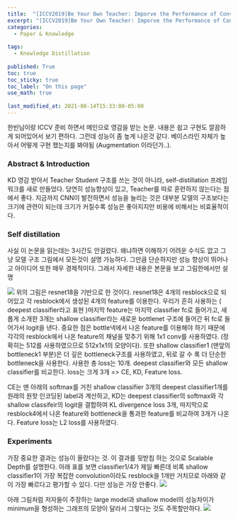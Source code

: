 ```yaml
---
title:  "[ICCV2019]Be Your Own Teacher: Imporve the Performance of Convolutional Neural Networks via Distillation"
excerpt: "[ICCV2019]Be Your Own Teacher: Imporve the Performance of Convolutional Neural Networks via Distillation"
categories:
  - Paper & Knowledge
  
tags:
  - Knowledge Distillation
 
published: True
toc: true
toc_sticky: true
toc_label: "On this page"
use_math: true
    
last_modified_at: 2021-08-14T15:33:00-05:00
---
```


한빈님이랑 ICCV 준비 하면서 메인으로 영감을 받는 논문. 내용은 쉽고 구현도 깔끔하게 되어있어서 보기 편하다. 그런데 성능이 좀 높게 나온것 같다. 베이스라인 자체가 높아서 어떻게
구현 했는지를 봐야됨 (Augmentation 이라던가..). 

### Abstract & Introduction
KD 영감 받아서 Teacher Student 구조를 쓰는 것이 아니라, self-distillation 프레임 워크를 새로 만들었다. 당연히 성능향상이 있고, 
Teacher를 따로 훈련하지 않는다는 점에서 좋다. 지금까지 CNN이 발전하면서 성능을 늘리는 것은 대부분 모델의 구조보다는 크기에 관련이 되는데
 크기가 커질수록 성능은 좋아지지만 비용에 비해서는 비효율적이다.

### Self distillation
사실 이 논문을 읽는데는 3시간도 안걸렸다. 왜냐하면 이해하기 어려운 수식도 없고 그냥 모델 구조 그림에서 모든것이 설명 가능하다. 그만큼 단순하지만 성능 
향상이 뛰어나고 아이디어 또한 매우 경제적이다. 그래서 자세한 내용은 본문을 보고 그림한에서만 설명

![](/assets/images/2021-08-14-Be_Your_Own_Teacher/1.PNG)
위의 그림은 resnet18을 기반으로 한 것이다. resnet18은 4개의 resblock으로 되어있고 각 resblock에서 생성된 4개의 feature를 이용한다. 우리가 흔히 사용하는 (
deepest classifier라고 표현 )마지막 feature는 마지막 classifier fc로 들어가고, 새롭게 소개한 3개는 shallow classifier라는 새로운 bottlenet 구조에
 들어간 뒤 fc로 들어가서 logit을 낸다. 중요한 점은 bottle낵에서 나온 feature를 이용해야 하기 때문에 각각의 resblock에서 나온 feature의 채널을 맞추기 위해
  1x1 conv를 사용하였다. (정확히는 512를 사용하였으므로 512x1x1의 모양이다). 또한 shallow classifier1 (맨앞의 bottleneck1 부분)은 더 깊은 bottleneck구조를
   사용하였고, 뒤로 갈 수 록 더 단순한 bottleneck을 사용한다. 사용한 총 loss는 10개. deepest classifier와 모든 shallow classifier를 비교한다. loss는 크게 
   3개 => CE, KD, Feature loss.

CE는 맨 아래의 softmax를 거친 shallow classifier 3개의 deepest classifier1개를 원래의 원핫 인코딩된 label과 계산하고, KD는 deepest classifier의 softmax와
 각 shallow classifeir의 logit을 결합하여 KL divergence loss 3개, 마지막으로 resblock4에서 나온 feature와 bottleneck을 통과한 feature를 비교하여 3개가 나온다.
  Feature loss는 L2 loss를 사용하였다. 


### Experiments
가장 중요한 결과는 성능이 올랐다는 것. 이 결과를 뒷받침 하는 것으로 Scalable Depth를 설명한다. 아래 표를 보면 classifier1/4가 제일 빠른데 비록 shallow classifier1이 가장 복잡한
 convolution이라도 resblock을 1개만 거치므로 아래와 같이 가장 빠르다고 평가할 수 있다. 다만 성능은 가장 안좋다. 
![](/assets/images/2021-08-14-Be_Your_Own_Teacher/2.PNG)


아래 그림처럼 저자들이 주장하는 large model과 shallow model의 성능차이가 minimum을 형성하는 그래프의 모양이 달라서 그렇다는 것도 주목할만하다. 
![](/assets/images/2021-08-14-Be_Your_Own_Teacher/3.PNG)
